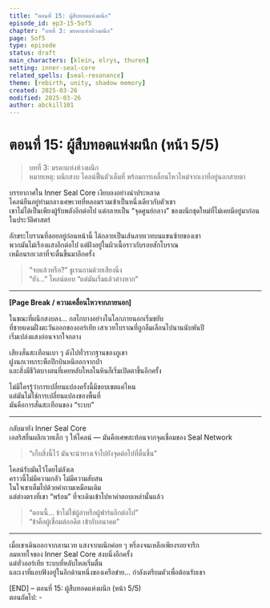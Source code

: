 ```yaml
---
title: "ตอนที่ 15: ผู้สืบทอดแห่งผนึก"
episode_id: ep3-15-5of5
chapter: "บทที่ 3: มรดกแห่งห้วงผนึก"
page: 5of5
type: episode
status: draft
main_characters: [klein, elrys, thuren]
setting: inner-seal-core
related_spells: [seal-resonance]
theme: [rebirth, unity, shadow memory]
created: 2025-03-26
modified: 2025-03-26
author: abckill101
---
```

# ตอนที่ 15: ผู้สืบทอดแห่งผนึก (หน้า 5/5)

> บทที่ 3: มรดกแห่งห้วงผนึก\
> หมายเหตุ: ผนึกสงบ ไคลน์ฟื้นตัวเต็มที่ พร้อมการเคลื่อนไหวใหม่จากเงาที่อยู่นอกสายตา

บรรยากาศใน Inner Seal Core เงียบลงอย่างน่าประหลาด  
ไคลน์ยืนอยู่ท่ามกลางเศษเวทที่หลอมรวมเข้าเป็นหนึ่งเดียวกับตัวเขา  
เขาไม่ได้เป็นเพียงผู้รับพลังอีกต่อไป แต่กลายเป็น “จุดศูนย์กลาง” ของผนึกชุดใหม่ที่ไม่เคยมีอยู่มาก่อนในประวัติศาสตร์

อักขระโบราณที่ลอยอยู่ก่อนหน้านี้ ได้กลายเป็นเส้นลายเวทบนแขนซ้ายของเขา  
พวกมันไม่เรืองแสงอีกต่อไป แต่ฝังอยู่ในผิวเนื้อราวกับรอยสักโบราณ  
เหมือนรอเวลาที่จะตื่นขึ้นมาอีกครั้ง

> “จบแล้วหรือ?” ธูเรนถามด้วยเสียงนิ่ง  
> “ยัง…” ไคลน์ตอบ “แต่มันเริ่มแล้วต่างหาก”

---

**[Page Break / ความเคลื่อนไหวจากภายนอก]**

ในขณะที่ผนึกสงบลง... กลไกบางอย่างในโลกภายนอกเริ่มขยับ  
ที่ชายแดนฝั่งตะวันออกของออร์เทีย เสาเวทโบราณที่ถูกลืมเลือนไปนานนับพันปี  
เริ่มเปล่งแสงอ่อนจากใจกลาง

เสียงสั่นสะเทือนเบา ๆ ดังไปทั่วรากฐานของภูเขา  
ฝูงนกเวทกระพือปีกบินหนีออกจากป่า  
และสิ่งมีชีวิตบางตนที่เคยหลับใหลในหินก็เริ่มเปิดตาขึ้นอีกครั้ง

ไม่มีใครรู้ว่าการเปลี่ยนแปลงครั้งนี้มีขอบเขตแค่ไหน  
แต่มันไม่ใช่การเปลี่ยนแปลงของพื้นที่  
มันคือการสั่นสะเทือนของ “ระบบ”

---

กลับมายัง Inner Seal Core  
เอลริสยื่นผลึกเวทเล็ก ๆ ให้ไคลน์ — มันคือเศษสะท้อนจากจุดเชื่อมของ Seal Network

> “เก็บสิ่งนี้ไว้ มันจะนำทางเจ้าไปยังจุดต่อไปที่ตื่นขึ้น”

ไคลน์รับมันไว้โดยไม่ลังเล  
คราวนี้ไม่มีความกลัว ไม่มีความสับสน  
ในใจเขาเต็มไปด้วยคำถามเหมือนเดิม  
แต่ต่างตรงที่เขา “พร้อม” ที่จะเดินเข้าไปหาคำตอบเหล่านั้นแล้ว

> “ตอนนี้… ข้าไม่ใช่ผู้ล่าหรือผู้ฟาร์มอีกต่อไป”  
> “ข้าคือผู้เชื่อมต่ออดีต เข้ากับอนาคต”

---

เมื่อเขาเดินออกจากลานเวท แสงจากผนึกค่อย ๆ หรี่ลงจนเหลือเพียงรอยจารึก  
ลมหายใจของ Inner Seal Core สงบนิ่งอีกครั้ง  
แต่ทั่วออร์เทีย ระบบที่หลับใหลเริ่มตื่น  
และเงาที่แอบฟังอยู่ในอีกด้านหนึ่งของเครือข่าย... กำลังเตรียมตัวเพื่อต้อนรับเขา

[END] – ตอนที่ 15: ผู้สืบทอดแห่งผนึก (หน้า 5/5)  
ตอนถัดไป: -
